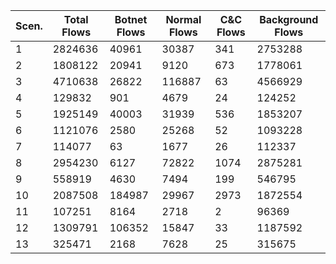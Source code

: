 |Scen.|Total Flows|Botnet Flows|Normal Flows|C&C Flows|Background Flows|
|---|---|---|---|---|---|
|1|2824636|40961|30387|341|2753288|
|2|1808122|20941|9120|673|1778061|
|3|4710638|26822|116887|63|4566929|
|4|129832|901|4679|24|124252|
|5|1925149|40003|31939|536|1853207|
|6|1121076|2580|25268|52|1093228|
|7|114077|63|1677|26|112337|
|8|2954230|6127|72822|1074|2875281|
|9|558919|4630|7494|199|546795|
|10|2087508|184987|29967|2973|1872554|
|11|107251|8164|2718|2|96369|
|12|1309791|106352|15847|33|1187592|
|13|325471|2168|7628|25|315675|

